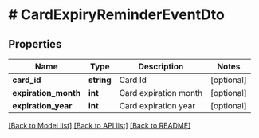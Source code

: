 # # CardExpiryReminderEventDto

## Properties

Name | Type | Description | Notes
------------ | ------------- | ------------- | -------------
**card_id** | **string** | Card Id | [optional]
**expiration_month** | **int** | Card expiration month | [optional]
**expiration_year** | **int** | Card expiration year | [optional]

[[Back to Model list]](../../README.md#models) [[Back to API list]](../../README.md#endpoints) [[Back to README]](../../README.md)
